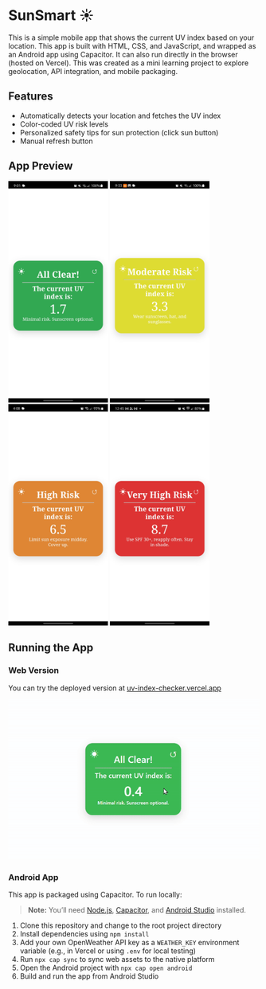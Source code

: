 # SunSmart ☀️

This is a simple mobile app that shows the current UV index based on your location. This app is built with HTML, CSS, and JavaScript, and wrapped as an Android app using Capacitor. It can also run directly in the browser (hosted on Vercel). This was created as a mini learning project to explore geolocation, API integration, and mobile packaging.

## Features
- Automatically detects your location and fetches the UV index
- Color-coded UV risk levels
- Personalized safety tips for sun protection (click sun button)
- Manual refresh button

## App Preview
<p float="left">
  <img src="resources/low.jpg" width="200" />
  <img src="resources/moderate.jpg" width="200" />
  <img src="resources/high.jpg" width="200" />
  <img src="resources/very-high.jpg" width="200" />
</p>

## Running the App
### Web Version
You can try the deployed version at [uv-index-checker.vercel.app](https://uv-index-checker.vercel.app/)

!['uv-app-demo'](resources/uv-checker-demo.gif)

### Android App

This app is packaged using Capacitor. To run locally:

> **Note:** You’ll need [Node.js](https://nodejs.org/), [Capacitor](https://capacitorjs.com/docs/getting-started), and [Android Studio](https://developer.android.com/studio) installed.

1. Clone this repository and change to the root project directory
2. Install dependencies using `npm install`
3. Add your own OpenWeather API key as a `WEATHER_KEY` environment variable (e.g., in Vercel or using `.env` for local testing)  
4. Run `npx cap sync` to sync web assets to the native platform  
5. Open the Android project with `npx cap open android`  
6. Build and run the app from Android Studio
